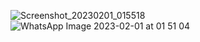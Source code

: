 ​![Screenshot_20230201_015518](https://user-images.githubusercontent.com/83157814/215875181-001ac54e-857a-4000-9c1f-65804c118a89.png)
![WhatsApp Image 2023-02-01 at 01 51 04](https://user-images.githubusercontent.com/83157814/215875264-cf5a4cf4-5d6d-4d47-b7d1-e2d2cdad80b9.jpg)
